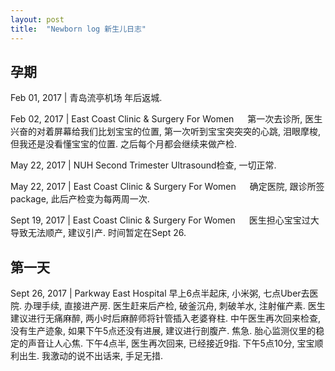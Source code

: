 ```yaml
---
layout: post
title:  "Newborn log 新生儿日志"
---
```


## 孕期

Feb 01, 2017 | 青岛流亭机场
年后返城.


Feb 02, 2017 | East Coast Clinic & Surgery For Women  
第一次去诊所, 医生兴奋的对着屏幕给我们比划宝宝的位置, 第一次听到宝宝突突突的心跳, 泪眼摩梭, 但我还是没看懂宝宝的位置. 
之后每个月都会继续来做产检.


May 22, 2017 | NUH
Second Trimester Ultrasound检查, 一切正常.


May 22, 2017 | East Coast Clinic & Surgery For Women  
确定医院, 跟诊所签package, 此后产检变为每两周一次. 


Sept 19, 2017 | East Coast Clinic & Surgery For Women  
医生担心宝宝过大导致无法顺产, 建议引产. 时间暂定在Sept 26.


## 第一天

Sept 26, 2017 | Parkway East Hospital
早上6点半起床, 小米粥, 七点Uber去医院. 办理手续, 直接进产房.
医生赶来后产检, 破釜沉舟, 刺破羊水, 注射催产素. 医生建议进行无痛麻醉, 两小时后麻醉师将针管插入老婆脊柱.
中午医生再次回来检查, 没有生产迹象, 如果下午5点还没有进展, 建议进行剖腹产. 
焦急. 胎心监测仪里的稳定的声音让人心焦.
下午4点半, 医生再次回来, 已经接近9指.
下午5点10分, 宝宝顺利出生. 我激动的说不出话来, 手足无措.



